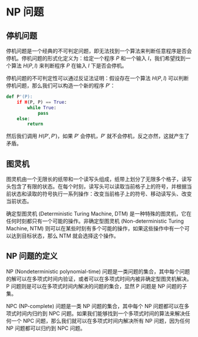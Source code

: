 
# NP 问题

## 停机问题

停机问题是一个经典的不可判定问题，即无法找到一个算法来判断任意程序是否会停机。停机问题的形式化定义为：给定一个程序 $P$ 和一个输入 $I$，我们希望找到一个算法 $H(P, I)$ 来判断程序 $P$ 在输入 $I$ 下是否会停机。

停机问题的不可判定性可以通过反证法证明：假设存在一个算法 $H(P, I)$ 可以判断停机问题，那么我们可以构造一个新的程序 $P'$：

```python
def P'(P):
    if H(P, P) == True:
        while True:
            pass
    else:
        return
```

然后我们调用 $H(P', P')$，如果 $P'$ 会停机，$P'$ 就不会停机，反之亦然，这就产生了矛盾。


## 图灵机

图灵机由一个无限长的纸带和一个读写头组成，纸带上划分了无限多个格子，读写头包含了有限的状态。在每个时刻，读写头可以读取当前格子上的符号，并根据当前状态和读取的符号执行一系列操作：改变当前格子上的符号、移动读写头、改变当前状态。

确定型图灵机 (Deterministic Turing Machine, DTM) 是一种特殊的图灵机，它在任何时刻都只有一个可能的操作。非确定型图灵机 (Non-deterministic Turing Machine, NTM) 则可以在某些时刻有多个可能的操作，如果这些操作中有一个可以达到目标状态，那么 NTM 就会选择这个操作。


## NP 问题的定义

NP (Nondeterministic polynomial-time) 问题是一类问题的集合，其中每个问题的解可以在多项式时间内验证，或者可以在多项式时间内被非确定型图灵机解决。P 问题则是可以在多项式时间内解决的问题的集合，显然 P 问题是 NP 问题的子集。

NPC (NP-complete) 问题是一类 NP 问题的集合，其中每个 NP 问题都可以在多项式时间内归约到 NPC 问题。如果我们能够找到一个多项式时间的算法来解决任何一个 NPC 问题，那么我们就可以在多项式时间内解决所有 NP 问题，因为任何 NP 问题都可以归约到 NPC 问题。
